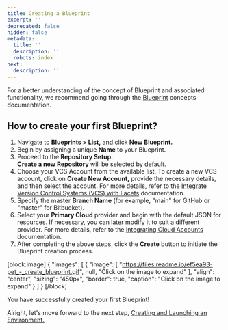 ```yaml
---
title: Creating a Blueprint
excerpt: ''
deprecated: false
hidden: false
metadata:
  title: ''
  description: ''
  robots: index
next:
  description: ''
---
```

For a better understanding of the concept of Blueprint and associated functionality, we recommend going through the [Blueprint](https://readme.facets.cloud/docs/blueprint) concepts documentation.

## How to create your first Blueprint?

1. Navigate to **Blueprints > List,** and click **New Blueprint.**
2. Begin by assigning a unique **Name** to your Blueprint. 
3. Proceed to the **Repository Setup.  
   Create a new Repository** will be selected by default. 
4. Choose your VCS Account from the available list. To create a new VCS account, click on **Create New Account,** provide the necessary details, and then select the account. For more details, refer to the [Integrate Version Control Systems (VCS) with Facets](https://readme.facets.cloud/docs/integrating-vcs-accounts) documentation.
5. Specify the master **Branch Name** (for example, "main" for GitHub or "master" for Bitbucket).
6. Select your **Primary Cloud** provider and begin with the default JSON for resources. If necessary, you can later modify it to suit a different provider. For more details, refer to the [Integrating Cloud Accounts](https://readme.facets.cloud/docs/integrating-cloud-accounts) documentation.
7. After completing the above steps, click the **Create** button to initiate the Blueprint creation process.

[block:image]
{
  "images": [
    {
      "image": [
        "https://files.readme.io/ef5ea93-pet_-_create_blueprint.gif",
        null,
        "Click on the image to expand"
      ],
      "align": "center",
      "sizing": "450px",
      "border": true,
      "caption": "Click on the image to expand"
    }
  ]
}
[/block]


You have successfully created your first Blueprint!

Alright, let's move forward to the next step, [Creating and Launching an Environment.](doc:pet-clinic-environment)